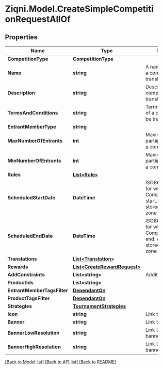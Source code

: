 
# Ziqni.Model.CreateSimpleCompetitionRequestAllOf

## Properties

Name | Type | Description | Notes
------------ | ------------- | ------------- | -------------
**CompetitionType** | **CompetitionType** |  | 
**Name** | **string** | A name or a name of a competition. Can be translated | 
**Description** | **string** | Description of the competition. Can be translated | [optional] 
**TermsAndConditions** | **string** | Terms and conditions of a competition. Can be translated | [optional] 
**EntrantMemberType** | **string** |  | [optional] 
**MaxNumberOfEntrants** | **int** | Maximum number of partiipants allowed in a competition | [optional] 
**MinNumberOfEntrants** | **int** | Maximum number of partiipants allowed in a competition | 
**Rules** | [**List&lt;Rule&gt;**](Rule.md) |  | [optional] 
**ScheduledStartDate** | **DateTime** | ISO8601 timestamp for when a Competition should start. All records are stored in UTC time zone | 
**ScheduledEndDate** | **DateTime** | ISO8601 timestamp for when a Competition should end. All records are stored in UTC time zone | 
**Translations** | [**List&lt;Translation&gt;**](Translation.md) |  | [optional] 
**Rewards** | [**List&lt;CreateRewardRequest&gt;**](CreateRewardRequest.md) |  | [optional] 
**AddConstraints** | **List&lt;string&gt;** | Additional constraints | [optional] 
**ProductIds** | **List&lt;string&gt;** |  | 
**EntrantMemberTagsFilter** | [**DependantOn**](DependantOn.md) |  | [optional] 
**ProductTagsFilter** | [**DependantOn**](DependantOn.md) |  | [optional] 
**Strategies** | [**TournamentStrategies**](TournamentStrategies.md) |  | [optional] 
**Icon** | **string** | Link to the icon | [optional] 
**Banner** | **string** | Link to the banner | [optional] 
**BannerLowResolution** | **string** | Link to the bannerLowResolution | [optional] 
**BannerHighResolution** | **string** | Link to the bannerHighResolution | [optional] 

[[Back to Model list]](../README.md#documentation-for-models)
[[Back to API list]](../README.md#documentation-for-api-endpoints)
[[Back to README]](../README.md)


